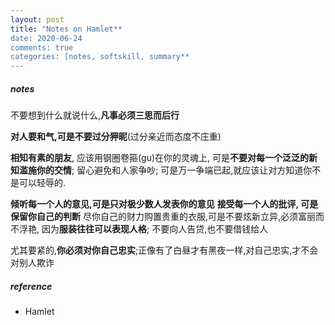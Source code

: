 ```yaml
---
layout: post
title: "Notes on Hamlet**
date: 2020-06-24
comments: true
categories: [notes, softskill, summary**
---
```


##### notes
不要想到什么就说什么,**凡事必须三思而后行**

**对人要和气,可是不要过分狎昵**(过分亲近而态度不庄重)

**相知有素的朋友**, 应该用钢圈卷箍(gu)在你的灵魂上, 可是**不要对每一个泛泛的新知滥施你的交情**;
留心避免和人家争吵; 可是万一争端已起,就应该让对方知道你不是可以轻辱的.

**倾听每一个人的意见,可是只对极少数人发表你的意见**
**接受每一个人的批评, 可是保留你自己的判断**
尽你自己的财力购置贵重的衣服,可是不要炫新立异,必须富丽而不浮艳, 因为**服装往往可以表现人格**;
不要向人告贷,也不要借钱给人

尤其要紧的,**你必须对你自己忠实**;正像有了白昼才有黑夜一样,对自己忠实,才不会对别人欺诈



##### reference
* Hamlet
